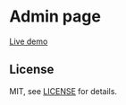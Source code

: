 #  Admin page

[Live demo](https://abhinav-22-tech.github.io/golive-admin/)

 ## License

MIT, see [LICENSE](https://github.com/abhinav-22-tech/golive-admin/blob/main/LICENSE) for details.
